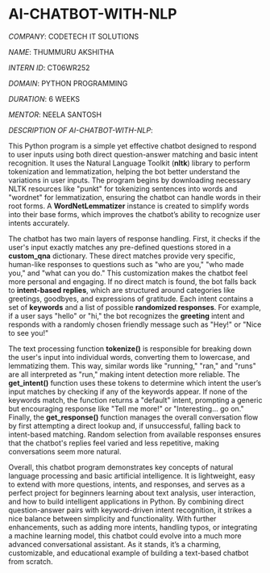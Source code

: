 # AI-CHATBOT-WITH-NLP

*COMPANY*: CODETECH IT SOLUTIONS

*NAME*: THUMMURU AKSHITHA

*INTERN ID*: CT06WR252

*DOMAIN*: PYTHON PROGRAMMING

*DURATION*: 6 WEEKS

*MENTOR*: NEELA SANTOSH

*DESCRIPTION OF AI-CHATBOT-WITH-NLP*:

This Python program is a simple yet effective chatbot designed to respond to user inputs using both direct question-answer matching and basic intent recognition. It uses the Natural Language Toolkit (**nltk**) library to perform tokenization and lemmatization, helping the bot better understand the variations in user inputs. The program begins by downloading necessary NLTK resources like "punkt" for tokenizing sentences into words and "wordnet" for lemmatization, ensuring the chatbot can handle words in their root forms. A **WordNetLemmatizer** instance is created to simplify words into their base forms, which improves the chatbot’s ability to recognize user intents accurately.

The chatbot has two main layers of response handling. First, it checks if the user's input exactly matches any pre-defined questions stored in a **custom_qna** dictionary. These direct matches provide very specific, human-like responses to questions such as "who are you," "who made you," and "what can you do." This customization makes the chatbot feel more personal and engaging. If no direct match is found, the bot falls back to **intent-based replies**, which are structured around categories like greetings, goodbyes, and expressions of gratitude. Each intent contains a set of **keywords** and a list of possible **randomized responses**. For example, if a user says "hello" or "hi," the bot recognizes the **greeting** intent and responds with a randomly chosen friendly message such as "Hey!" or "Nice to see you!"

The text processing function **tokenize()** is responsible for breaking down the user's input into individual words, converting them to lowercase, and lemmatizing them. This way, similar words like "running," "ran," and "runs" are all interpreted as "run," making intent detection more reliable. The **get_intent()** function uses these tokens to determine which intent the user’s input matches by checking if any of the keywords appear. If none of the keywords match, the function returns a "default" intent, prompting a generic but encouraging response like "Tell me more!" or "Interesting... go on." Finally, the **get_response()** function manages the overall conversation flow by first attempting a direct lookup and, if unsuccessful, falling back to intent-based matching. Random selection from available responses ensures that the chatbot's replies feel varied and less repetitive, making conversations seem more natural.

Overall, this chatbot program demonstrates key concepts of natural language processing and basic artificial intelligence. It is lightweight, easy to extend with more questions, intents, and responses, and serves as a perfect project for beginners learning about text analysis, user interaction, and how to build intelligent applications in Python. By combining direct question-answer pairs with keyword-driven intent recognition, it strikes a nice balance between simplicity and functionality. With further enhancements, such as adding more intents, handling typos, or integrating a machine learning model, this chatbot could evolve into a much more advanced conversational assistant. As it stands, it’s a charming, customizable, and educational example of building a text-based chatbot from scratch.
